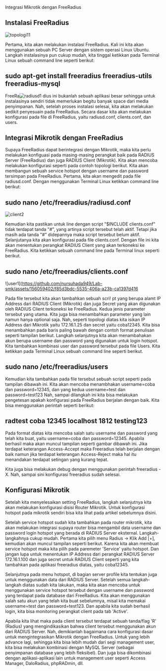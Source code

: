 ---
---
Integrasi Mikrotik dengan FreeRadius
## Instalasi FreeRadius
![topologi11](https://github.com/nursuhada949/Lab-smk/assets/156059402/17ac0745-8cf1-4880-bf72-aae163228c77)

Pertama, kita akan melakukan instalasi FreeRadius. Kali ini kita akan menggunakan sebuah PC Server dengan sistem operasi Linux Ubuntu. Langkah instalasinya pun cukup mudah, kita tinggal ketikkan pada Terminal Linux sebuah command line seperti berikut:

## sudo apt-get install freeradius freeradius-utils freeradius-mysql
FreeRa![radiusd1](https://github.com/nursuhada949/Lab-smk/assets/156059402/07836165-0b1f-44d8-9564-9e0e183b9973)
dius ini bukanlah sebuah aplikasi besar sehingga untuk instalasinya sendiri tidak memerlukan begitu banyak space dari media penyimpanan. Nah, setelah proses instalasi selesai, kita akan melakukan sedikit penyesuain pada FreeRadius. Secara dasar kita akan melakukan konfigurasi pada file di FreeRadius, yaitu radiusd.conf, clients.conf, dan users.

## Integrasi Mikrotik dengan FreeRadius

Supaya FreeRadius dapat berintegrasi dengan Mikrotik, maka kita perlu melakukan konfiguasi pada masing-masing perangkat baik pada RADIUS Server (FreeRadius) dan juga RADIUS Client (Mikrotik). Kita akan mencoba melakukan konfigurasi seperti pada contoh topologi berikut. Kita akan membangun sebuah service hotspot dengan username dan password tersimpan pada FreeRadius.
Pertama, kita akan mengedit pada file radiusd.conf. Dengan menggunakan Terminal Linux ketikkan command line berikut:

## sudo nano /etc/freeradius/radiusd.conf
![client2](https://github.com/nursuhada949/Lab-smk/assets/156059402/bbfb957a-9ffe-4062-99bb-c91217b773eb)

Kemudian kita pastikan untuk line dengan script "$INCLUDE clients.conf" tidak terdapat tanda "#", yang artinya script tersebut telah aktif. Tetapi jika masih ada tanda "#" didepannya maka script tersebut belum aktif.
Selanjutanya kita akan konfigurasi pada file clients.conf. Dengan file ini kita akan menentukan perangkat RADIUS Client yang akan terkoneksi ke FreeRadius. Kita ketikkan sebuah command line pada Terminal linux seperti berikut.

## sudo nano /etc/freeradius/clients.conf
![user1](https://github.com/nursuhada949/Lab-smk/assets/156059402/f85d3bdc-5535-406a-a23b-ca1397d416

Pada file tersebut kita akan tambahkan sebuah scri!
pt yang berupa alamt IP Address dari RADIUS Client (Mikrotik) dan juga Secret yang akan digunakan oleh RADIUS Client terkoneksi ke FreeRadius. Kedua jenis parameter tersebut yang utama. Kita juga bisa menambahkan parameter yang lain namun hanya optional saja. Nah, seperti topologi diatas kita isikan IP Address dari Mikrotik yaitu 172.16.1.25 dan secret yaitu coba12345. Kita bisa menambahkan pada baris paling bawah dengan contoh format penulisan seperti tampilan berikut.
Langkah selanjutnya kita akan menambahakan akun berupa username dan password yang digunakan untuk login hotspot. Kita tambahkan kombinasi user dan password tersebut pada file Users. Kita ketikkan pada Terminal Linux sebuah command line seperti berikut.

## sudo nano /etc/freeradius/users

Kemudian kita tambahkan pada file tersebut sebuah script seperti pada tampilan dibawah ini. Kita akan mencoba menambhakan username=coba dan password=12345, dan yang kedua username=test dan password=test123
Nah, sampai dilangkah ini kita bisa melakukan pengetesan apakah konfigurasi pada FreeRadius berjalan dengan baik. Kita bisa menggunakan perintah seperti berikut:

## radtest coba 12345 localhost 1812 testing123

Pada format diatas kita mencoba salah satu username dan password yang telah kita buat, yaitu username=coba dan password=12345. Apabila berhasil maka akan muncul tampilan seperti gambar dibawah ini.
Jika terdapat keterangan Access-Accept maka Freeradius telah berjalan dengan baik namun jika terdapat keterangan Access-Reject maka hal itu menandakan terdapat setingan yang kurang tepat.

Kita juga bisa melakukan debug dengan menggunakan perintah freeradius -X. Nah, sampai sini konfigurasi freeradius sudah selesai.

## Konfigurasi Mikrotik

Setelah kita menyelesaikan setting FreeRadius, langkah selanjutnya kita akan melakukan konfigurasi disisi Router Mikrotik. Untuk konfigurasi hotspot pada mikrotik sendiri bisa kita lihat pada artikel sebelumnya disini.

Setelah service hotspot sudah kita tambahkan pada router mikrotik, kita akan melakukan integrasi supaya router bisa mengambil data username dan password login hotspot yang berada di RADIUS Server eksternal. Langkah-langkahnya cukup mudah. Pertama kita pilih menu Radius -> Klik Add [+], kemudian akan muncul tampilan seperti berikut.
Karena kita akan membuat service hotspot maka kita pilih pada paremeter 'Service' yaitu hotspot. Dan jangan lupa untuk menentukan IP Address dari perangkat RADIUS Server 172.16.1.100 dan juga secret untuk RADIUS Client seperti yang kita tambahkan pada aplikasi freeradius diatas, yaitu coba12345.

Selanjutnya pada menu hotspot, di bagian server profile kita tentukan juga untuk menggunakan data dari RADIUS Server.
Setelah semua langkah-langkah diatas sudah kita lakukan, maka kita akan mencoba untuk menggunakan service hotspot tersebut dengan username dan password yang terdapat pada database dari FreeRadius. Kita akan menggunakan salah satu akun yang telah kita buat sebelumnya, misal kita memakai username=test dan password=test123. Dan apabila kita sudah berhasil login, kita bisa monitoring perangkat client pada tab 'Active'.

Apabila kita lihat maka pada client tersebut terdapat sebuah tanda/flag 'R' (Radius) yang mengindikasikan bahwa client tersebut menggunakan akun dari RADIUS Server.
Nah, demikianlah bagaimana cara konfigurasi dasar untuk mengintegrasikan Mikrotik dengan FreeRadius. Untuk yang lebih advance lagi, sehingga kita bisa lebih mudah dari segi management user, kita bisa melakukan kombinasi dengan MySQL Server (sebagai penyimpanan database yang lebih fleksibel).
Dan juga bisa dikombinasi dengan aplikasi-aplikasi lain untuk management user seperti Access Manager, DaloRadius, phpRADmin, dll.




